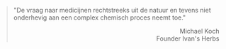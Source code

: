 > "De vraag naar medicijnen rechtstreeks uit de natuur en tevens niet onderhevig aan een complex chemisch proces neemt toe." 
>
> <p style="text-align: right">Michael Koch <br> Founder Ivan's Herbs</p>
